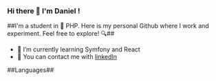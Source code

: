 ### Hi there 👋 I'm Daniel !

##I'm a student in 🐘 PHP. Here is my personal Github where I work and experiment. Feel free to explore! 🔍##

- 🌱 I’m currently learning Symfony and React
- 💬 You can contact me with [linkedIn](https://www.linkedin.com/in/daniel-batalha-gon%C3%A7alves-812226187/)

##Languages##

